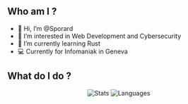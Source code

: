## Who am I ?
- 👋 Hi, I’m @Sporard
- 👀 I’m interested in Web Development and Cybersecurity
- 🌱 I’m currently learning Rust
- 💻 Currently for Infomaniak in Geneva

## What do I do ?

<p align="center">
  <img alt="Stats" src="https://github-readme-stats.vercel.app/api?username=sporard&show_icons=true&count_private=true&theme=darcula&hide_border=true&hide=issues,contribs&bg_color=00000000">
  <img alt="Languages" src="https://github-readme-stats.vercel.app/api/top-langs/?username=sporard&layout=compact&hide_border=true&bg_color=00000000">
</p>


<!---
Sporard/Sporard is a ✨ special ✨ repository because its `README.md` (this file) appears on your GitHub profile.
You can click the Preview link to take a look at your changes.
--->
